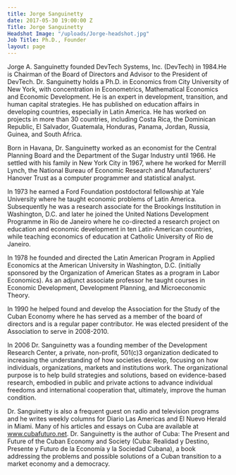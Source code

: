 ```yaml
---
title: Jorge Sanguinetty
date: 2017-05-30 19:00:00 Z
Title: Jorge Sanguinetty
Headshot Image: "/uploads/Jorge-headshot.jpg"
Job Title: Ph.D., Founder
layout: page
---
```


Jorge A. Sanguinetty founded DevTech Systems, Inc. (DevTech) in 1984.He is Chairman of the Board of Directors and Advisor to the President of DevTech. Dr. Sanguinetty holds a Ph.D. in Economics from City University of New York, with concentration in Econometrics, Mathematical Economics and Economic Development. He is an expert in development, transition, and human capital strategies. He has published on education affairs in developing countries, especially in Latin America. He has worked on projects in more than 30 countries, including Costa Rica, the Dominican Republic, El Salvador, Guatemala, Honduras, Panama, Jordan, Russia, Guinea, and South Africa.

Born in Havana, Dr. Sanguinetty worked as an economist for the Central Planning Board and the Department of the Sugar Industry until 1966. He settled with his family in New York City in 1967, where he worked for Merrill Lynch, the National Bureau of Economic Research and Manufacturers' Hanover Trust as a computer programmer and statistical analyst.

In 1973 he earned a Ford Foundation postdoctoral fellowship at Yale University where he taught economic problems of Latin America. Subsequently he was a research associate for the Brookings Institution in Washington, D.C. and later he joined the United Nations Development Programme in Rio de Janeiro where he co-directed a research project on education and economic development in ten Latin-American countries, while teaching economics of education at Catholic University of Rio de Janeiro.

In 1978 he founded and directed the Latin American Program in Applied Economics at the American University in Washington, D.C. (initially sponsored by the Organization of American States as a program in Labor Economics). As an adjunct associate professor he taught courses in Economic Development, Development Planning, and Microeconomic Theory.

In 1990 he helped found and develop the Association for the Study of the Cuban Economy where he has served as a member of the board of directors and is a regular paper contributor. He was elected president of the Association to serve in 2008-2010.

In 2006 Dr. Sanguinetty was a founding member of the Development Research Center, a private, non-profit, 501(c)3 organization dedicated to increasing the understanding of how societies develop, focusing on how individuals, organizations, markets and institutions work. The organizational purpose is to help build strategies and solutions, based on evidence-based research, embodied in public and private actions to advance individual freedoms and international cooperation that, ultimately, improve the human condition.

Dr. Sanguinetty is also a frequent guest on radio and television programs and he writes weekly columns for Diario Las Americas and El Nuevo Herald in Miami. Many of his articles and essays on Cuba are available at www.cubafuturo.net. Dr. Sanguinetty is the author of Cuba: The Present and Future of the Cuban Economy and Society (Cuba: Realidad y Destino, Presente y Futuro de la Economía y la Sociedad Cubana), a book addressing the problems and possible solutions of a Cuban transition to a market economy and a democracy.